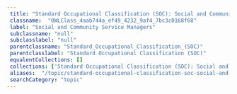 ```yaml
--- 
 title: "Standard Occupational Classification (SOC): Social and Community Service Managers" 
 classname:  "OWLClass_4aab744a_ef49_4232_9af4_7bc3c0168f68" 
 label: "Social and Community Service Managers" 
 subclassname: "null" 
 subclasslabel: "null" 
 parentclassname: "Standard_Occupational_Classification_(SOC)" 
 parentclasslabel: "Standard Occupational Classification (SOC)" 
 equalentCollections: [] 
 collections: ['Standard Occupational Classification (SOC): Social and Community Service Managers']
 aliases:  "/topic/standard-occupational-classification-soc-social-and-community-service-managers"  
 searchCategory: "topic" 
---
```

